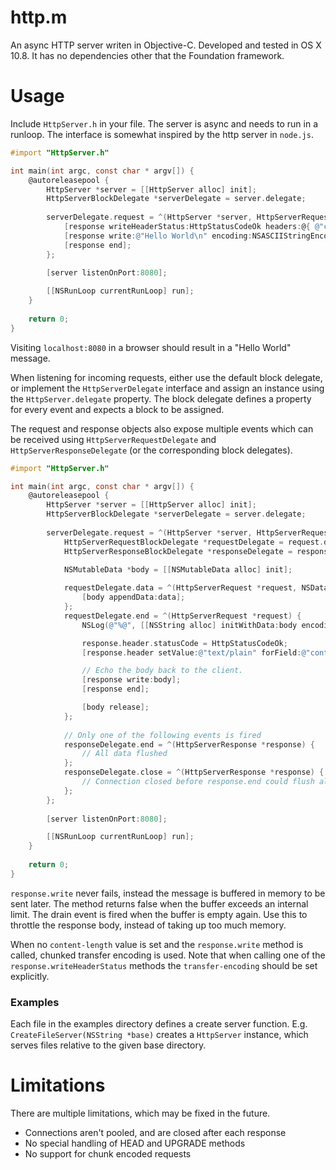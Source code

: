 # http.m

An async HTTP server writen in Objective-C. Developed and tested in OS X 10.8. It has no dependencies other that the Foundation framework.

# Usage

Include `HttpServer.h` in your file. The server is async and needs to run in a runloop. The interface is somewhat inspired by the http server in `node.js`.

```objective-c
#import "HttpServer.h"

int main(int argc, const char * argv[]) {
	@autoreleasepool {
		HttpServer *server = [[HttpServer alloc] init];
		HttpServerBlockDelegate *serverDelegate = server.delegate;
		
		serverDelegate.request = ^(HttpServer *server, HttpServerRequest *request, HttpServerResponse *response) {		
			[response writeHeaderStatus:HttpStatusCodeOk headers:@{ @"content-type" : @"text/plain", @"content-length" : @"12" }];
			[response write:@"Hello World\n" encoding:NSASCIIStringEncoding];
			[response end];
		};
		
		[server listenOnPort:8080];

		[[NSRunLoop currentRunLoop] run];
	}
	
	return 0;
}
```

Visiting `localhost:8080` in a browser should result in a "Hello World" message.

When listening for incoming requests, either use the default block delegate, or implement the `HttpServerDelegate` interface and assign an instance using the `HttpServer.delegate` property. The block delegate defines a property for every event and expects a block to be assigned.

The request and response objects also expose multiple events which can be received using `HttpServerRequestDelegate` and `HttpServerResponseDelegate` (or the corresponding block delegates).

```objective-c
#import "HttpServer.h"

int main(int argc, const char * argv[]) {
	@autoreleasepool {
		HttpServer *server = [[HttpServer alloc] init];
		HttpServerBlockDelegate *serverDelegate = server.delegate;
		
		serverDelegate.request = ^(HttpServer *server, HttpServerRequest *request, HttpServerResponse *response) {
			HttpServerRequestBlockDelegate *requestDelegate = request.delegate;
			HttpServerResponseBlockDelegate *responseDelegate = response.delegate;

			NSMutableData *body = [[NSMutableData alloc] init];
			
			requestDelegate.data = ^(HttpServerRequest *request, NSData *data) {
				[body appendData:data];
			};
			requestDelegate.end = ^(HttpServerRequest *request) {
				NSLog(@"%@", [[NSString alloc] initWithData:body encoding:NSUTF8StringEncoding]);

				response.header.statusCode = HttpStatusCodeOk;
				[response.header setValue:@"text/plain" forField:@"content-type"];

				// Echo the body back to the client.
				[response write:body];
				[response end];

				[body release];
			};
			
			// Only one of the following events is fired
			responseDelegate.end = ^(HttpServerResponse *response) {
				// All data flushed
			};
			responseDelegate.close = ^(HttpServerResponse *response) {
				// Connection closed before response.end could flush all the data
			};
		};
		
		[server listenOnPort:8080];

		[[NSRunLoop currentRunLoop] run];
	}
	
	return 0;
}
```

`response.write` never fails, instead the message is buffered in memory to be sent later. The method returns false when the buffer exceeds an internal limit. The drain event is fired when the buffer is empty again. Use this to throttle the response body, instead of taking up too much memory.

When no `content-length` value is set and the `response.write` method is called, chunked transfer encoding is used. Note that when calling one of the `response.writeHeaderStatus` methods the `transfer-encoding` should be set explicitly.

### Examples

Each file in the examples directory defines a create server function. E.g. `CreateFileServer(NSString *base)` creates a `HttpServer` instance, which serves files relative to the given base directory.

# Limitations

There are multiple limitations, which may be fixed in the future.

* Connections aren't pooled, and are closed after each response
* No special handling of HEAD and UPGRADE methods 
* No support for chunk encoded requests
